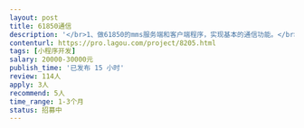 ```yaml
---                
layout: post       
title: 61850通信           
description: '</br>1、做61850的mms服务端和客户端程序，实现基本的通信功能。</br>2、产品实现软件不限，最好是VC。</br>3、产品需提供进一步开发的源码或接口。</br>4、研发人员具有电力行业的研发背景为宜。</br>'     
contenturl: https://pro.lagou.com/project/8205.html      
tags: [小程序开发]            
salary: 20000-30000元          
publish_time: '已发布 15 小时'         
review: 114人                   
apply: 3人                   
recommend: 5人                   
time_range: 1-3个月              
status: 招募中                  
---                 
```

